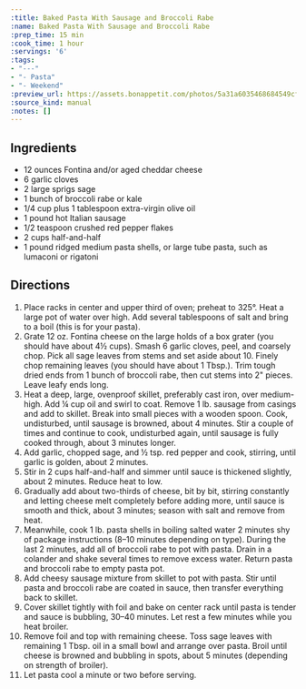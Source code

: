 ```yaml
---
:title: Baked Pasta With Sausage and Broccoli Rabe
:name: Baked Pasta With Sausage and Broccoli Rabe
:prep_time: 15 min
:cook_time: 1 hour
:servings: '6'
:tags:
- "---"
- "- Pasta"
- "- Weekend"
:preview_url: https://assets.bonappetit.com/photos/5a31a6035468684549cf8def/1:1/w_2240,c_limit/one-pot-baked-pasta-with-sausage-and-broccoli-rabe.jpg
:source_kind: manual
:notes: []
---
```


## Ingredients
- 12 ounces Fontina and/or aged cheddar cheese
- 6 garlic cloves
- 2 large sprigs sage
- 1 bunch of broccoli rabe or kale
- 1/4 cup plus 1 tablespoon extra-virgin olive oil
- 1 pound hot Italian sausage
- 1/2 teaspoon crushed red pepper flakes
- 2 cups half-and-half
- 1 pound ridged medium pasta shells, or large tube pasta, such as lumaconi or rigatoni


## Directions
1. Place racks in center and upper third of oven; preheat to 325°. Heat a large pot of water over high. Add several tablespoons of salt and bring to a boil (this is for your pasta).
2. Grate 12 oz. Fontina cheese on the large holds of a box grater (you should have about 4½ cups). Smash 6 garlic cloves, peel, and coarsely chop. Pick all sage leaves from stems and set aside about 10. Finely chop remaining leaves (you should have about 1 Tbsp.). Trim tough dried ends from 1 bunch of broccoli rabe, then cut stems into 2" pieces. Leave leafy ends long.
3. Heat a deep, large, ovenproof skillet, preferably cast iron, over medium-high. Add ¼ cup oil and swirl to coat. Remove 1 lb. sausage from casings and add to skillet. Break into small pieces with a wooden spoon. Cook, undisturbed, until sausage is browned, about 4 minutes. Stir a couple of times and continue to cook, undisturbed again, until sausage is fully cooked through, about 3 minutes longer.
4. Add garlic, chopped sage, and ½ tsp. red pepper and cook, stirring, until garlic is golden, about 2 minutes.
5. Stir in 2 cups half-and-half and simmer until sauce is thickened slightly, about 2 minutes. Reduce heat to low.
6. Gradually add about two-thirds of cheese, bit by bit, stirring constantly and letting cheese melt completely before adding more, until sauce is smooth and thick, about 3 minutes; season with salt and remove from heat.
7. Meanwhile, cook 1 lb. pasta shells in boiling salted water 2 minutes shy of package instructions (8–10 minutes depending on type). During the last 2 minutes, add all of broccoli rabe to pot with pasta. Drain in a colander and shake several times to remove excess water. Return pasta and broccoli rabe to empty pasta pot.
8. Add cheesy sausage mixture from skillet to pot with pasta. Stir until pasta and broccoli rabe are coated in sauce, then transfer everything back to skillet.
9. Cover skillet tightly with foil and bake on center rack until pasta is tender and sauce is bubbling, 30–40 minutes. Let rest a few minutes while you heat broiler.
10. Remove foil and top with remaining cheese. Toss sage leaves with remaining 1 Tbsp. oil in a small bowl and arrange over pasta. Broil until cheese is browned and bubbling in spots, about 5 minutes (depending on strength of broiler).
11. Let pasta cool a minute or two before serving.
